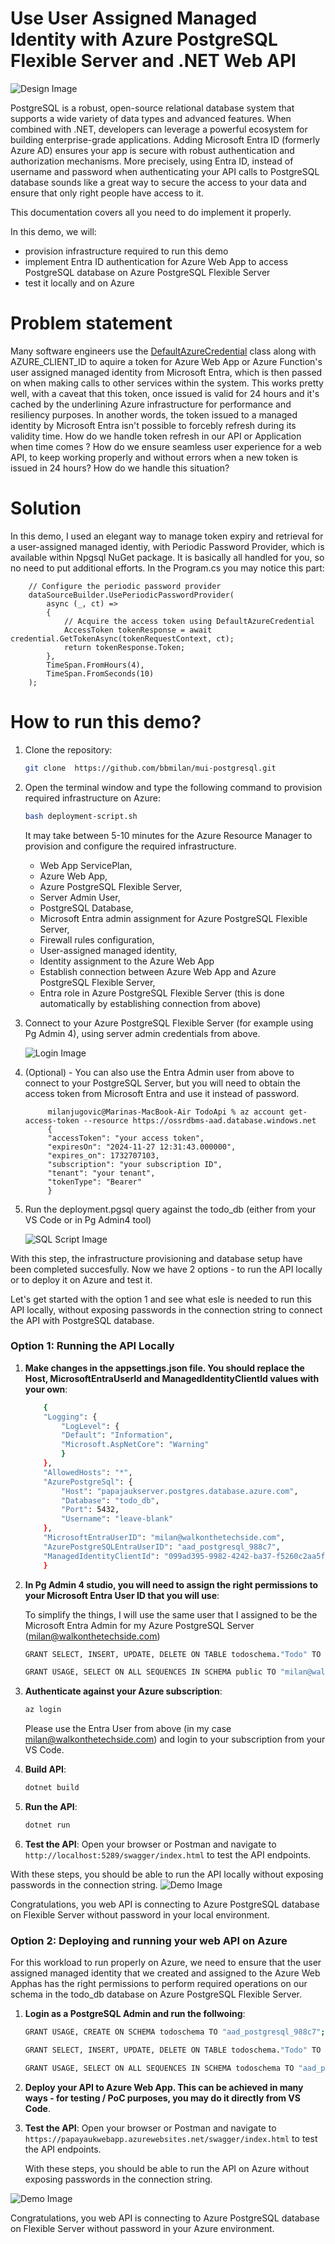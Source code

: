
# Use User Assigned Managed Identity with Azure PostgreSQL Flexible Server and .NET Web API
<p align="left">
    <img src="imgs/Img-9.png" alt="Design Image">
</p>


PostgreSQL is a robust, open-source relational database system that supports a wide variety of data types and advanced features. When combined with .NET, developers can leverage a powerful ecosystem for building enterprise-grade applications. Adding Microsoft Entra ID (formerly Azure AD) ensures your app is secure with robust authentication and authorization mechanisms. More precisely, using Entra ID, instead of username and password when authenticating your API calls to PostgreSQL database sounds like a great way to secure the access to your data and ensure that only right people have access to it.

This documentation covers all you need to do implement it properly.

In this demo, we will:

- provision infrastructure required to run this demo
- implement Entra ID authentication for Azure Web App to access PostgreSQL database on Azure PostgreSQL Flexible Server
- test it locally and on Azure


# Problem statement
Many software engineers use the [DefaultAzureCredential](https://learn.microsoft.com/en-us/dotnet/api/azure.identity.defaultazurecredential?view=azure-dotnet) class along with AZURE_CLIENT_ID to aquire a token for Azure Web App or Azure Function's user assigned managed identity from Microsoft Entra, which is then passed on when making calls to other services within the system. This works pretty well, with a caveat that this token, once issued is valid for 24 hours and it's cached by the underlining Azure infrastructure for performance and resiliency purposes. In another words, the token issued to a managed identity by Microsoft Entra isn't possible to forcebly refresh during its validity time. How do we handle token refresh in our API or Application when time comes ? How do we ensure seamless user experience for a web API, to keep working properly and without errors when a new token is issued in 24 hours? How do we handle this situation?

# Solution
In this demo, I used an elegant way to manage token expiry and retrieval for a user-assigned managed identiy, with Periodic Password Provider, which is available within Npgsql NuGet package. It is basically all handled for you, so no need to put additional efforts. In the Program.cs you may notice this part:


        // Configure the periodic password provider
        dataSourceBuilder.UsePeriodicPasswordProvider(
            async (_, ct) =>
            {
                // Acquire the access token using DefaultAzureCredential
                AccessToken tokenResponse = await credential.GetTokenAsync(tokenRequestContext, ct);
                return tokenResponse.Token;
            },
            TimeSpan.FromHours(4),
            TimeSpan.FromSeconds(10)
        );
    


# How to run this demo?

1. Clone the repository:
    ```sh
    git clone  https://github.com/bbmilan/mui-postgresql.git
    ```

2. Open the terminal window and type the following command to provision required infrastructure on Azure:

    ```sh
    bash deployment-script.sh
    ```
    
    It may take between 5-10 minutes for the Azure Resource Manager to provision and configure the required infrastructure. 
    
    - Web App ServicePlan,
    - Azure Web App, 
    - Azure PostgreSQL Flexible Server, 
    - Server Admin User, 
    - PostgreSQL Database,
    - Microsoft Entra admin assignment for Azure PostgreSQL Flexible Server, 
    - Firewall rules configuration,
    - User-assigned managed identity, 
    - Identity assignment to the Azure Web App 
    - Establish connection between Azure Web App and Azure PostgreSQL Flexible Server, 
    - Entra role in Azure PostgreSQL Flexible Server (this is done automatically by establishing connection from above)


3. Connect to your Azure PostgreSQL Flexible Server (for example using Pg Admin 4), using server admin credentials from above.

    ![Login Image](imgs/Img-2.png)

    
4. (Optional) - You can also use the Entra Admin user from above to connect to your PostgreSQL Server, but you will need to obtain the access token from Microsoft Entra and use it instead of password.


            milanjugovic@Marinas-MacBook-Air TodoApi % az account get-access-token --resource https://ossrdbms-aad.database.windows.net
            {
            "accessToken": "your access token",
            "expiresOn": "2024-11-27 12:31:43.000000",
            "expires_on": 1732707103,
            "subscription": "your subscription ID",
            "tenant": "your tenant",
            "tokenType": "Bearer"
            }
    

5. Run the deployment.pgsql query against the todo_db (either from your VS Code or in Pg Admin4 tool)

    ![SQL Script Image](imgs/Img-3.png)




With this step, the infrastructure provisioning and database setup have been completed succesfully. 
Now we have 2 options - to run the API locally or to deploy it on Azure and test it. 

Let's get started with the option 1 and see what esle is needed to run this API locally, without exposing passwords in the connection string to connect the API with PostgreSQL database.


### Option 1: Running the API Locally

1. **Make changes in the appsettings.json file. You should replace the Host, MicrosoftEntraUserId and ManagedIdentityClientId values with your own**:

    ```sh
        {
        "Logging": {
            "LogLevel": {
            "Default": "Information",
            "Microsoft.AspNetCore": "Warning"
            }
        },
        "AllowedHosts": "*",
        "AzurePostgreSql": {
            "Host": "papajaukserver.postgres.database.azure.com",
            "Database": "todo_db",
            "Port": 5432,
            "Username": "leave-blank"
        },
        "MicrosoftEntraUserID": "milan@walkonthetechside.com",
        "AzurePostgreSQLEntraUserID": "aad_postgresql_988c7",
        "ManagedIdentityClientId": "099ad395-9982-4242-ba37-f5260c2aa5fe"
        }
    ```



2. **In Pg Admin 4 studio, you will need to assign the right permissions to your Microsoft Entra User ID that you will use**:

    To simplify the things, I will use the same user that I assigned to be the Microsoft Entra Admin for my Azure PostgreSQL Server (milan@walkonthetechside.com)

    ```sh
    GRANT SELECT, INSERT, UPDATE, DELETE ON TABLE todoschema."Todo" TO "milan@walkonthetechside.com";
    
    GRANT USAGE, SELECT ON ALL SEQUENCES IN SCHEMA public TO "milan@walkonthetechside.com";
    ```
3. **Authenticate against your Azure subscription**:
    ```sh
    az login
    ```
    Please use the Entra User from above (in my case milan@walkonthetechside.com) and login to your subscription from your VS Code.

4. **Build API**:
    ```sh
    dotnet build
    ```

5. **Run the API**:
    ```sh
    dotnet run
    ```

6. **Test the API**:
    Open your browser or Postman and navigate to `http://localhost:5289/swagger/index.html` to test the API endpoints.

With these steps, you should be able to run the API locally without exposing passwords in the connection string.
![Demo Image](imgs/Img-7.png)


Congratulations, you web API is connecting to Azure PostgreSQL database on Flexible Server without password in your local environment.

### Option 2: Deploying and running your web API on Azure

For this workload to run properly on Azure, we need to ensure that the user assigned managed identity that we created and assigned to the Azure Web Apphas has the right permissions to perform required operations on our schema in the todo_db database on Azure PostgreSQL Flexible Server.

1. **Login as a PostgreSQL Admin and run the follwoing**:
    ```sh
    GRANT USAGE, CREATE ON SCHEMA todoschema TO "aad_postgresql_988c7";

    GRANT SELECT, INSERT, UPDATE, DELETE ON TABLE todoschema."Todo" TO "aad_postgresql_988c7";
    
    GRANT USAGE, SELECT ON ALL SEQUENCES IN SCHEMA todoschema TO "aad_postgresql_988c7";
    ```

2. **Deploy your API to Azure Web App. This can be achieved in many ways - for testing / PoC purposes, you may do it directly from VS Code**.

3. **Test the API**:
    Open your browser or Postman and navigate to `https://papayaukwebapp.azurewebsites.net/swagger/index.html` to test the API endpoints.

    With these steps, you should be able to run the API on Azure without exposing passwords in the connection string.

![Demo Image](imgs/img-8.png)



    
Congratulations, you web API is connecting to Azure PostgreSQL database on Flexible Server without password in your Azure environment.

